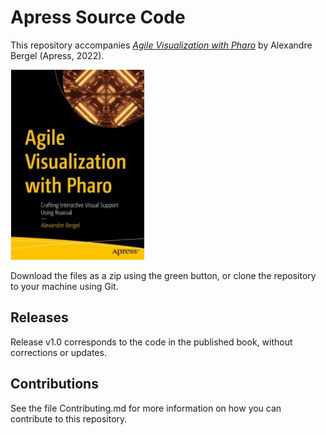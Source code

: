 # Apress Source Code

This repository accompanies [*Agile Visualization with Pharo*](https://link.springer.com/book/10.1007/978-1-4842-7161-2) by Alexandre Bergel (Apress, 2022).

[comment]: #cover
![Cover image](978-1-4842-7160-5.jpg)

Download the files as a zip using the green button, or clone the repository to your machine using Git.

## Releases

Release v1.0 corresponds to the code in the published book, without corrections or updates.

## Contributions

See the file Contributing.md for more information on how you can contribute to this repository.
